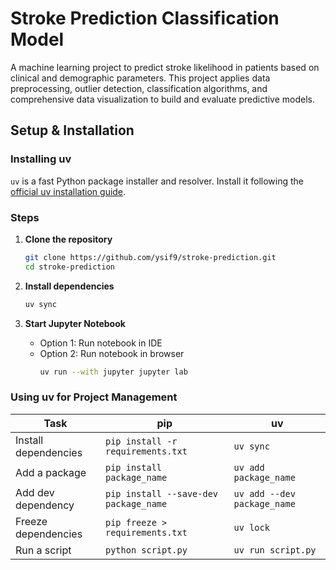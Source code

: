 # Stroke Prediction Classification Model

A machine learning project to predict stroke likelihood in patients based on clinical and demographic parameters. This
project applies data preprocessing, outlier detection, classification algorithms, and comprehensive data visualization
to build and evaluate predictive models.

## Setup & Installation

### Installing uv

`uv` is a fast Python package installer and resolver. Install it following
the [official uv installation guide](https://docs.astral.sh/uv/getting-started/installation/).

### Steps

1. **Clone the repository**
   ```bash
   git clone https://github.com/ysif9/stroke-prediction.git
   cd stroke-prediction
   ```

2. **Install dependencies**
   ```bash
   uv sync
   ```

3. **Start Jupyter Notebook**
    * Option 1: Run notebook in IDE
    * Option 2: Run notebook in browser
      ```bash
      uv run --with jupyter jupyter lab
      ```

### Using uv for Project Management

| Task                       | pip                                   | uv                          |
|----------------------------|---------------------------------------|-----------------------------|
| Install dependencies       | `pip install -r requirements.txt`     | `uv sync`                   |
| Add a package              | `pip install package_name`            | `uv add package_name`       |
| Add dev dependency         | `pip install --save-dev package_name` | `uv add --dev package_name` |
| Freeze dependencies        | `pip freeze > requirements.txt`       | `uv lock`                   |
| Run a script               | `python script.py`                    | `uv run script.py`          |

